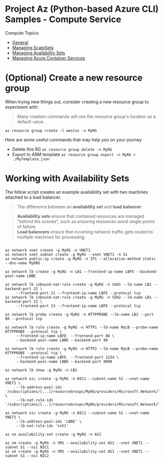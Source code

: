 # Project Az (Python-based Azure CLI) Samples - Compute Service

Compute Topics:
* [General](compute.md)
* [Managing ScaleSets](vmss.md)
* [Managing Availability Sets](availability-set.md)
* [Managing Azure Container Services](container-service.md)

# (Optional) Create a new resource group
When trying new things out, consider creating a new resource group to experiment with:
> Many creation commands will use the resource group's location as a default value.
```
az resource group create -l westus -n MyRG
```

Here are some useful commands that may help you on your journey
* Delete this RG `az resource group delete -n MyRG`
* Export to ARM template `az resource group export -n MyRG > ./MyTemplate.json`


# Working with Availability Sets

The follow script creates an example availability set with two machines
attached to a load balancer.  
> The difference between an **availability set** and **load balancer**:

>**Availability sets** ensure that contained resources are managed "behind the scenes", such as ensuring resources avoid single points of failure.  
> **Load balancers** ensure
that incoming network traffic gets routed to multiple machines for processing.

```

az network vnet create -g MyRG -n VNET1
az network vnet subnet create -g MyRG --vnet VNET1 -n S1
az network public-ip create -g MyRG -n IP1 --allocation-method static --dns-name MyDNS

az network lb create -g MyRG -n LB1 --frontend-ip-name LBFE --backend-pool-name LBBE

az network lb inbound-nat-rule create -g MyRG -n SSH1 --lb-name LB1 --backend-port 22 \
     --frontend-port 21 --frontend-ip-name LBFE --protocal tcp
az network lb inbound-nat-rule create -g MyRG -n SSH2 --lb-name LB1 --backend-port 22 \
     --frontend-port 23 --frontend-ip-name LBFE --protocal tcp

az network lb probe create -g MyRG -n HTTPPROBE --lb-name LB1 --port 80 --protocol tcp

az network lb rule create -g MyRG -n HTTP1 --lb-name MyLB --probe-name HTTPPROBE --protocal tcp \
     --frontend-ip-name LBFE  --frontend-port 80 \
     --backend-pool-name LBBE --backend-port 80

az network lb rule create -g MyRG -n HTTP2 --lb-name MyLB --probe-name HTTPPROBE --protocal tcp \
     --frontend-ip-name LBFE  --frontend-port 1234 \
     --backend-pool-name LBBE --backend-port 8000

az network lb show -g MyRG -n LB1

az network nic create -g MyRG -n NIC1 --subnet-name S1 --vnet-name VNET1 \
     --lb-address-pool-ids '/subscriptions/[...]/resourceGroups/MyRG/providers/Microsoft.Network/loadBalancers/LB1/backendAddressPools/LBBE' \
     --lb-nat-rule-ids '/subscriptions/[...]/resourceGroups/MyRG/providers/Microsoft.Network/loadBalancers/LB1/inboundNatRules/ssh1'

az network nic create -g MyRG -n NIC2 --subnet-name S1 --vnet-name VNET1 \
     --lb-address-pool-ids 'LBBE' \
     --lb-nat-rule-ids 'ssh1'

az vm availability-set create -g MyRG -n AS1

az vm create -g MyRG -n VM1 --availability-set AS1 --vnet VNET1 --subnet S1 --nic NIC1
az vm create -g MyRG -n VM2 --availability-set AS1 --vnet VNET1 --subnet S1 --nic NIC2

```
